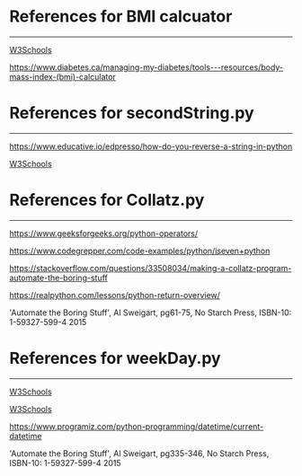 # References for BMI calcuator
---
[W3Schools](https://www.w3schools.com/python/python_numbers.asp)

https://www.diabetes.ca/managing-my-diabetes/tools---resources/body-mass-index-(bmi)-calculator


# References for secondString.py 
---

https://www.educative.io/edpresso/how-do-you-reverse-a-string-in-python 

[W3Schools](https://www.w3schools.com/python/python_strings_slicing.asp)


# References for Collatz.py 
--- 

https://www.geeksforgeeks.org/python-operators/

https://www.codegrepper.com/code-examples/python/iseven+python

https://stackoverflow.com/questions/33508034/making-a-collatz-program-automate-the-boring-stuff

https://realpython.com/lessons/python-return-overview/

'Automate the Boring Stuff', Al Sweigart, pg61-75, No Starch Press, ISBN-10: 1-59327-599-4 2015

# References for weekDay.py
---

[W3Schools](https://www.w3schools.com/python/trypython.asp?filename=demo_datetime2)

[W3Schools](https://www.w3schools.com/python/python_datetime.asp)

https://www.programiz.com/python-programming/datetime/current-datetime 

'Automate the Boring Stuff', Al Sweigart, pg335-346, No Starch Press, ISBN-10: 1-59327-599-4 2015
